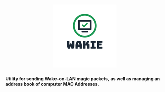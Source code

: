 # <div align="center"> <img src="https://github.com/MaxKam/wakie/blob/master/wakielogo.png" alt="wakie logo"/>  </div>

 #### Utility for sending Wake-on-LAN magic packets, as well as managing an address book of computer MAC Addresses.